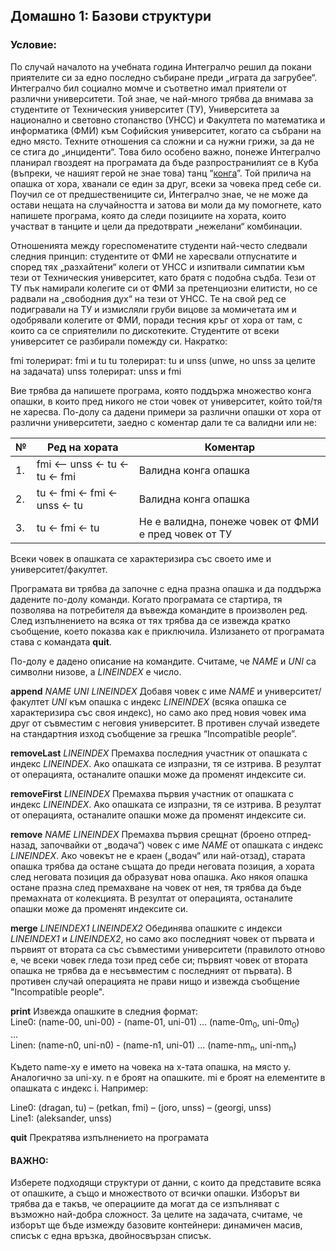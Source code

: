 ## Домашно 1: Базови структури  

### Условие:  

По случай началото на учебната година Интегралчо решил да покани приятелите си за едно последно събиране преди „играта да загрубее“. Интегралчо бил социално момче и съответно имал приятели от различни университети. Той знае, че най-много трябва да внимава за студентите от Техническия университет (ТУ), Университета за национално и световно стопанство (УНСС) и Факултета по математика и информатика (ФМИ) към Софийския университет, когато са събрани на едно място. Техните отношения са сложни и са нужни грижи, за да не се стига до „инциденти“. Това било особено важно, понеже Интегралчо планирал гвоздеят на програмата да бъде разпространилият се в Куба (въпреки, че нашият герой не знае това) танц “[конга](https://en.wikipedia.org/wiki/Conga_line)”. Той прилича на опашка от хора, хванали се един за друг, всеки за човека пред себе си. Поучил се от предшествениците си, Интегралчо знае, че не може да остави нещата на случайността и затова ви моли да му помогнете, като напишете програма, която да следи позициите на хората, които участват в танците и цели да предотврати „нежелани“ комбинации.  

Отношенията между гореспоменатите студенти най-често следвали следния принцип: студентите от ФМИ не харесвали отпуснатите и според тях „разхайтени“ колеги от УНСС и изпитвали симпатии към тези от Техническия университет, като братя с подобна съдба. Тези от ТУ пък намирали колегите си от ФМИ за претенциозни елитисти, но се радвали на „свободния дух“ на тези от УНСС. Те на свой ред се подигравали на ТУ и измисляли груби вицове за момичетата им и одобрявали колегите от ФМИ, поради тесния кръг от хора от там, с които са се сприятелили по дискотеките. Студентите от всеки университет се разбирали помежду си. Накратко:  

fmi толерират: fmi и tu
tu толерират: tu и unss (unwe, но unss за целите на задачата)
unss толерират: unss и fmi

Вие трябва да напишете програма, която поддържа множество конга опашки, в които пред никого не стои човек от университет, който той/тя не харесва. По-долу са дадени примери за различни опашки от хора от различни университети, заедно с коментар дали те са валидни или не:

| №  | Ред на хората                  | Коментар                                             |
|----|--------------------------------|------------------------------------------------------|
| 1. | fmi <– unss <- tu <- tu <- fmi | Валидна конга опашка                                 |
| 2. | tu <- fmi <- fmi <- unss <- tu | Валидна конга опашка                                 |
| 3. | tu <- fmi <- tu                | Не е валидна, понеже човек от ФМИ е пред човек от ТУ |

Всеки човек в опашката се характеризира със своето име и университет/факултет.

Програмата ви трябва да започне с една празна опашка и да поддържа дадените по-долу команди. Когато програмата се стартира, тя позволява на потребителя да въвежда командите в произволен ред. След изпълнението на всяка от тях трябва да се извежда кратко съобщение, което показва как е приключила. Излизането от програмата става с командата **quit**.

По-долу е дадено описание на командите. Считаме, че *NAME* и *UNI* са символни низове, а *LINEINDEX* е число.

**append** *NAME* *UNI* *LINEINDEX*
Добавя човек с име *NAME* и университет/факултет *UNI* към опашка с индекс *LINEINDEX* (всяка опашка се характеризира със своя индекс), но само ако пред новия човек има друг от съвместим с неговия университет. В противен случай изведете на стандартния изход съобщение за грешка “Incompatible people”.

**removeLast** *LINEINDEX*
Премахва последния участник от опашката с индекс *LINEINDEX*. Ако опашката се изпразни, тя се изтрива. В резултат от операцията, останалите опашки може да променят индексите си.

**removeFirst** *LINEINDEX*
Премахва първия участник от опашката с индекс *LINEINDEX*. Ако опашката се изпразни, тя се изтрива. В резултат от операцията, останалите опашки може да променят индексите си.

**remove** *NAME* *LINEINDEX*
Премахва първия срещнат (броено отпред-назад, започвайки от „водача“) човек с име *NAME* от опашката с индекс *LINEINDEX*. Ако човекът не е краен („водач“ или най-отзад), старата опашка трябва да остане същата до преди неговата позиция, а хората след неговата позиция да образуват нова опашка. Ако някоя опашка остане празна след премахване на човек от нея, тя трябва да бъде премахната от колекцията. В резултат от операцията, останалите опашки може да променят индексите си.

**merge** *LINEINDEX1* *LINEINDEX2*
Обединява опашките с индекси *LINEINDEX1* и  *LINEINDEX2*, но само ако последният човек от първата и първият от втората са със съвместими университети (правилото отново е, че всеки човек гледа този пред себе си; първият човек от втората опашка не трябва да е несъвместим с последният от първата). В противен случай операцията не прави нищо и извежда съобщение "Incompatible people".

**print**
Извежда опашките в следния формат:  
Line0: (name-00, uni-00) - (name-01, uni-01) … (name-0m<sub>0</sub>, uni-0m<sub>0</sub>)  
…  
Linen: (name-n0, uni-n0) - (name-n1, uni-01) … (name-nm<sub>n</sub>, uni-nm<sub>n</sub>)  

Където name-xy е името на човека на x-тата опашка, на място y. Аналогично за uni-xy. n e броят на опашките. mi е броят на елементите в опашката с индекс i. Например:

Line0: (dragan, tu) – (petkan, fmi) – (joro, unss) – (georgi, unss)  
Line1: (aleksander, unss)

**quit**
Прекратява изпълнението на програмата

#### ВАЖНО:  
Изберете подходящи структури от данни, с които да представите всяка от опашките, а също и множеството от всички опашки. Изборът ви трябва да е такъв, че операциите да могат да се изпълняват с възможно най-добра сложност. За целите на задачата, считаме, че изборът ще бъде измежду базовите контейнери: динамичен масив, списък с една връзка, двойносвързан списък. 
